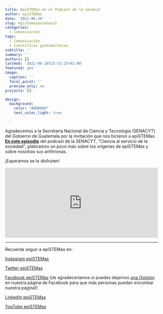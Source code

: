 ```yaml
---
title: EpiSTEMas en el Podcast de la Senacyt
author: epiSTEMas
date: '2021-06-28'
slug: epistemasensenacyt
categories:
  - Comunicación
tags:
  - Comunicación
  - Científicas guatemaltecas
subtitle: ''
summary: ''
authors: []
lastmod: '2021-06-28T15:53:15+02:00'
featured: yes
image:
  caption: ''
  focal_point: ''
  preview_only: no
projects: []

design:
  background:
    color: "#000000"
    text_color_light: true

---
```


Agradecemos a la Secretaría Nacional de Ciencia y Tecnología (SENACYT) del Gobierno de Guatemala por la invitación que nos hicieron a epiSTEMas. **[En este episodio](https://www.facebook.com/senacytgt/posts/2167937146679200/)** del podcast de la SENACYT, "Ciencia al servicio de la sociedad", platicamos un poco más sobre los orígenes de epiSTEMas y sobre nosotras sus anfitrionas. 

¡Esperamos se lo disfruten!

<iframe src="https://open.spotify.com/embed/episode/19I8HAHV7BtNFQgIjf6nRR" width="100%" height="232" frameBorder="0" allowtransparency="true" allow="encrypted-media"></iframe>

- - - - -

Recuerda seguir a epiSTEMas en:

[Instagram epiSTEMas](https://www.instagram.com/epistemas/)  

[Twitter epiSTEMas](https://twitter.com/epiSTEMas_Pod)

[Facebook epiSTEMas](https://www.facebook.com/epiSTEMasPod) (¡te agradeceríamos si puedes dejarnos [una Opinión](https://www.facebook.com/epiSTEMasPod/reviews/) en nuestra página de Facebook para que más personas puedan encontrar nuestra página!)

[LinkedIn epiSTEMas](https://www.linkedin.com/company/epistemas-podcast/)

[YouTube epiSTEMas](https://www.youtube.com/@epistemaspodcast)